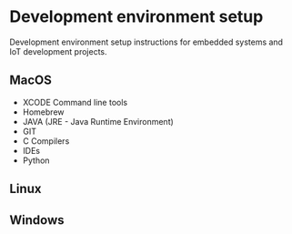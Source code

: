 # Development environment setup

Development environment setup instructions for embedded systems and IoT development projects.

## MacOS

* XCODE Command line tools
* Homebrew
* JAVA (JRE - Java Runtime Environment)
* GIT
* C Compilers
* IDEs
* Python

## Linux


## Windows
